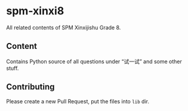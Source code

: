 # spm-xinxi8
All related contents of SPM Xinxijishu Grade 8.
## Content
Contains Python source of all questions under “试一试” and some other stuff.    
## Contributing
Please create a new Pull Request, put the files into `lib` dir.
